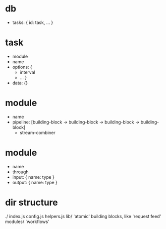 # db
- tasks: {
	id: task,
	...
}

# task
- module
- name
- options: {
	- interval
	- ...
}
- data: {}

# module
- name
- pipeline: [building-block → building-block → building-block → building-block]
	+ stream-combiner

# module
- name
- through
- input: {
	name: type
}
- output: {
	name: type
}





# dir structure
./
	index.js
	config.js
	helpers.js
	lib/
		'atomic' building blocks, like 'request feed'
	modules/
		'workflows'
